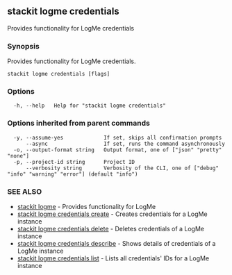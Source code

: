## stackit logme credentials

Provides functionality for LogMe credentials

### Synopsis

Provides functionality for LogMe credentials.

```
stackit logme credentials [flags]
```

### Options

```
  -h, --help   Help for "stackit logme credentials"
```

### Options inherited from parent commands

```
  -y, --assume-yes             If set, skips all confirmation prompts
      --async                  If set, runs the command asynchronously
  -o, --output-format string   Output format, one of ["json" "pretty" "none"]
  -p, --project-id string      Project ID
      --verbosity string       Verbosity of the CLI, one of ["debug" "info" "warning" "error"] (default "info")
```

### SEE ALSO

* [stackit logme](./stackit_logme.md)	 - Provides functionality for LogMe
* [stackit logme credentials create](./stackit_logme_credentials_create.md)	 - Creates credentials for a LogMe instance
* [stackit logme credentials delete](./stackit_logme_credentials_delete.md)	 - Deletes credentials of a LogMe instance
* [stackit logme credentials describe](./stackit_logme_credentials_describe.md)	 - Shows details of credentials of a LogMe instance
* [stackit logme credentials list](./stackit_logme_credentials_list.md)	 - Lists all credentials' IDs for a LogMe instance

